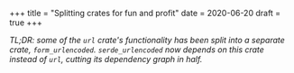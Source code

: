 +++
title = "Splitting crates for fun and profit"
date = 2020-06-20
draft = true
+++

*TL;DR: some of the `url` crate's functionality has been split into a separate crate,
`form_urlencoded`. `serde_urlencoded` now depends on this crate instead of `url`, cutting its
dependency graph in half.*
